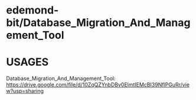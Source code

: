 # edemond-bit/Database_Migration_And_Management_Tool
# USAGES
Database_Migration_And_Management_Tool: https://drive.google.com/file/d/10ZqQZYnbDBv0ElmtIEMcBI39NflPGuRr/view?usp=sharing


